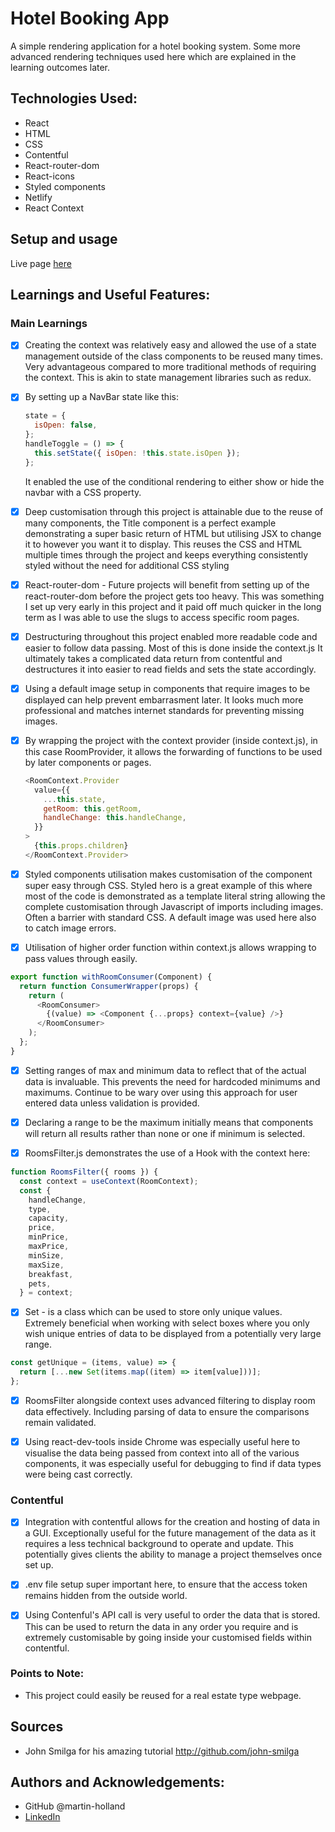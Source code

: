# Hotel Booking App

A simple rendering application for a hotel booking system. Some more advanced rendering techniques used here which are explained in the learning outcomes later.

## Technologies Used:

- React
- HTML
- CSS
- Contentful
- React-router-dom
- React-icons
- Styled components
- Netlify
- React Context

## Setup and usage

Live page [here](https://hotel-booking-mh.netlify.app/)

## Learnings and Useful Features:

### Main Learnings

- [x] Creating the context was relatively easy and allowed the use of a state management outside of the class components to be reused many times. Very advantageous compared to more traditional methods of requiring the context. This is akin to state management libraries such as redux.

- [x] By setting up a NavBar state like this:

  ```js
  state = {
    isOpen: false,
  };
  handleToggle = () => {
    this.setState({ isOpen: !this.state.isOpen });
  };
  ```

  It enabled the use of the conditional rendering to either show or hide the navbar with a CSS property.

- [x] Deep customisation through this project is attainable due to the reuse of many components, the Title component is a perfect example demonstrating a super basic return of HTML but utilising JSX to change it to however you want it to display. This reuses the CSS and HTML multiple times through the project and keeps everything consistently styled without the need for additional CSS styling

- [x] React-router-dom - Future projects will benefit from setting up of the react-router-dom before the project gets too heavy. This was something I set up very early in this project and it paid off much quicker in the long term as I was able to use the slugs to access specific room pages.
- [x] Destructuring throughout this project enabled more readable code and easier to follow data passing. Most of this is done inside the context.js It ultimately takes a complicated data return from contentful and destructures it into easier to read fields and sets the state accordingly.
- [x] Using a default image setup in components that require images to be displayed can help prevent embarrasment later. It looks much more professional and matches internet standards for preventing missing images.
- [x] By wrapping the project with the context provider (inside context.js), in this case RoomProvider, it allows the forwarding of functions to be used by later components or pages.

  ```js
  <RoomContext.Provider
    value={{
      ...this.state,
      getRoom: this.getRoom,
      handleChange: this.handleChange,
    }}
  >
    {this.props.children}
  </RoomContext.Provider>
  ```

- [x] Styled components utilisation makes customisation of the component super easy through CSS. Styled hero is a great example of this where most of the code is demonstrated as a template literal string allowing the complete customisation through Javascript of imports including images. Often a barrier with standard CSS. A default image was used here also to catch image errors.

- [x] Utilisation of higher order function within context.js allows wrapping to pass values through easily.

```js
export function withRoomConsumer(Component) {
  return function ConsumerWrapper(props) {
    return (
      <RoomConsumer>
        {(value) => <Component {...props} context={value} />}
      </RoomConsumer>
    );
  };
}
```

- [x] Setting ranges of max and minimum data to reflect that of the actual data is invaluable. This prevents the need for hardcoded minimums and maximums. Continue to be wary over using this approach for user entered data unless validation is provided.

- [x] Declaring a range to be the maximum initially means that components will return all results rather than none or one if minimum is selected.
- [x] RoomsFilter.js demonstrates the use of a Hook with the context here:

```js
function RoomsFilter({ rooms }) {
  const context = useContext(RoomContext);
  const {
    handleChange,
    type,
    capacity,
    price,
    minPrice,
    maxPrice,
    minSize,
    maxSize,
    breakfast,
    pets,
  } = context;
```

- [x] Set - is a class which can be used to store only unique values. Extremely beneficial when working with select boxes where you only wish unique entries of data to be displayed from a potentially very large range.

```js
const getUnique = (items, value) => {
  return [...new Set(items.map((item) => item[value]))];
};
```

- [x] RoomsFilter alongside context uses advanced filtering to display room data effectively. Including parsing of data to ensure the comparisons remain validated.

- [x] Using react-dev-tools inside Chrome was especially useful here to visualise the data being passed from context into all of the various components, it was especially useful for debugging to find if data types were being cast correctly.

### Contentful

- [x] Integration with contentful allows for the creation and hosting of data in a GUI. Exceptionally useful for the future management of the data as it requires a less technical background to operate and update. This potentially gives clients the ability to manage a project themselves once set up.

- [x] .env file setup super important here, to ensure that the access token remains hidden from the outside world.

- [x] Using Contenful's API call is very useful to order the data that is stored. This can be used to return the data in any order you require and is extremely customisable by going inside your customised fields within contentful.

### Points to Note:

- This project could easily be reused for a real estate type webpage.

## Sources

- John Smilga for his amazing tutorial http://github.com/john-smilga

## Authors and Acknowledgements:

- GitHub @martin-holland
- [LinkedIn](https://www.linkedin.com/in/martin-holland-5099071b9/)
